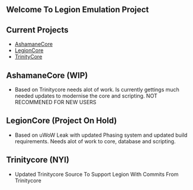 ## Welcome To Legion Emulation Project

## Current Projects

- [AshamaneCore](https://github.com/LegionEmulationProject/AshamaneCore)
- [LegionCore](https://github.com/LegionEmulationProject/LegionCore-7.3.5)
- [TrinityCore](https://github.com/LegionEmulationProject/TrinityCore)

## AshamaneCore (WIP)
- Based on Trinitycore needs alot of work. Is currently gettings much needed updates to modernise the core and scripting. NOT RECOMMENED FOR NEW USERS

## LegionCore (Project On Hold)
- Based on uWoW Leak with updated Phasing system and updated build requirements. Needs alot of work to core, database and scripting.

## Trinitycore (NYI)
- Updated Trinitycore Source To Support Legion With Commits From Trinitycore
